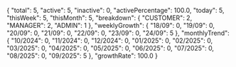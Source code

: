 {
	"total": 5,
	"active": 5,
	"inactive": 0,
	"activePercentage": 100.0,
	"today": 5,
	"thisWeek": 5,
	"thisMonth": 5,
	"breakdown": {
		"CUSTOMER": 2,
		"MANAGER": 2,
		"ADMIN": 1
	},
	"weeklyGrowth": {
		"18/09": 0,
		"19/09": 0,
		"20/09": 0,
		"21/09": 0,
		"22/09": 0,
		"23/09": 0,
		"24/09": 5
	},
	"monthlyTrend": {
		"10/2024": 0,
		"11/2024": 0,
		"12/2024": 0,
		"01/2025": 0,
		"02/2025": 0,
		"03/2025": 0,
		"04/2025": 0,
		"05/2025": 0,
		"06/2025": 0,
		"07/2025": 0,
		"08/2025": 0,
		"09/2025": 5
	},
	"growthRate": 100.0
}